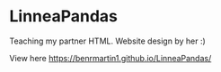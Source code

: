 # LinneaPandas

Teaching my partner HTML. Website design by her :)

View here https://benrmartin1.github.io/LinneaPandas/
